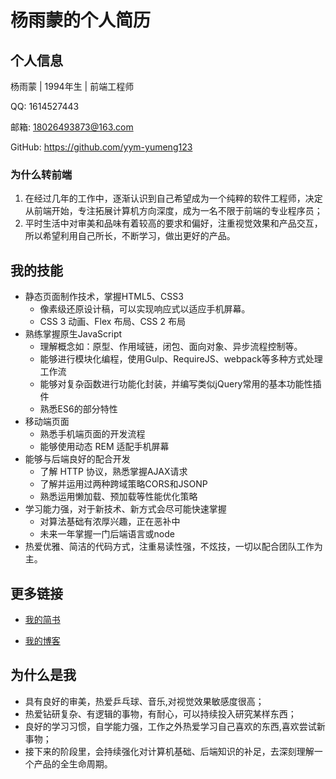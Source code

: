 # 杨雨蒙的个人简历

## 个人信息

杨雨蒙  |  1994年生  |  前端工程师 

QQ: 1614527443

邮箱: 18026493873@163.com

GitHub: https://github.com/yym-yumeng123


### 为什么转前端

1. 在经过几年的工作中，逐渐认识到自己希望成为一个纯粹的软件工程师，决定从前端开始，专注拓展计算机方向深度，成为一名不限于前端的专业程序员；
2. 平时生活中对审美和品味有着较高的要求和偏好，注重视觉效果和产品交互，所以希望利用自己所长，不断学习，做出更好的产品。

## 我的技能

- 静态页面制作技术，掌握HTML5、CSS3
  - 像素级还原设计稿，可以实现响应式以适应手机屏幕。
  - CSS 3 动画、Flex 布局、CSS 2 布局
- 熟练掌握原生JavaScript
  - 理解概念如：原型、作用域链，闭包、面向对象、异步流程控制等。
  - 能够进行模块化编程，使用Gulp、RequireJS、webpack等多种方式处理工作流
  - 能够对复杂函数进行功能化封装，并编写类似jQuery常用的基本功能性插件
  - 熟悉ES6的部分特性
- 移动端页面
  - 熟悉手机端页面的开发流程
  - 能够使用动态 REM 适配手机屏幕
- 能够与后端良好的配合开发
  - 了解 HTTP 协议，熟悉掌握AJAX请求
  - 了解并运用过两种跨域策略CORS和JSONP
  - 熟悉运用懒加载、预加载等性能优化策略
- 学习能力强，对于新技术、新方式会尽可能快速掌握
  - 对算法基础有浓厚兴趣，正在恶补中
  - 未来一年掌握一门后端语言或node
- 热爱优雅、简洁的代码方式，注重易读性强，不炫技，一切以配合团队工作为主。

## 更多链接

- [我的简书](https://www.jianshu.com/u/5802949cb777)

- [我的博客](https://github.com/yym-yumeng123/blog)


## 为什么是我

- 具有良好的审美，热爱乒乓球、音乐,对视觉效果敏感度很高；
- 热爱钻研复杂、有逻辑的事物，有耐心，可以持续投入研究某样东西；
- 良好的学习习惯，自学能力强，工作之外热爱学习自己喜欢的东西,喜欢尝试新事物；
- 接下来的阶段里，会持续强化对计算机基础、后端知识的补足，去深刻理解一个产品的全生命周期。

